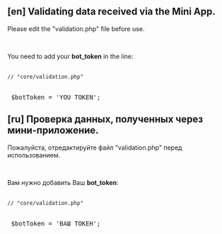 <h2>[en] Validating data received via the Mini App.</h2>

<p>Please edit the "validation.php" file before use.</p>
<br/>
<p>You need to add your <b>bot_token</b> in the line:</p>
<br/>
<code>// "core/validation.php"</code>
<br/><br/>
<pre> $botToken = 'YOU TOKEN'; </pre>


<h2>[ru] Проверка данных, полученных через мини-приложение.</h2>

<p>Пожалуйста, отредактируйте файл "validation.php" перед использованием.</p>
<br/>
<p>Вам нужно добавить Ваш <b>bot_token</b>:</p>
<br/>
<code>// "core/validation.php"</code>
<br/><br/>
<pre> $botToken = 'ВАШ ТОКЕН'; </pre>
